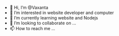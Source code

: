 - 👋 Hi, I’m @Vaxanta
- 👀 I’m interested in website developer and computer
- 🌱 I’m currently learning website and Nodejs
- 💞️ I’m looking to collaborate on ...
- 📫 How to reach me ...

<!---
Vaxanta/Vaxanta is a ✨ special ✨ repository because its `README.md` (this file) appears on your GitHub profile.
You can click the Preview link to take a look at your changes.
--->
